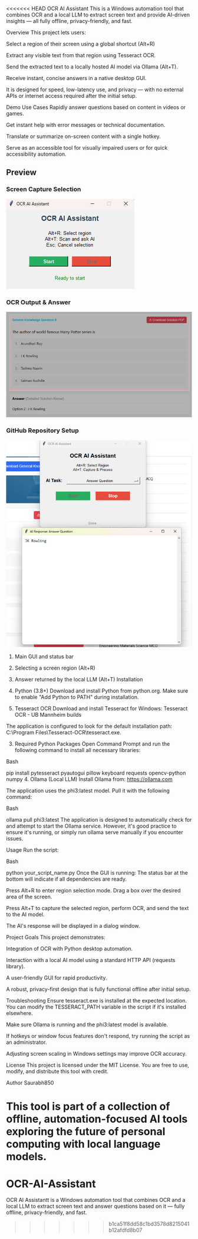<<<<<<< HEAD
OCR AI Assistant
This is a Windows automation tool that combines OCR and a local LLM to extract screen text and provide AI-driven insights — all fully offline, privacy-friendly, and fast.

Overview
This project lets users:

Select a region of their screen using a global shortcut (Alt+R)

Extract any visible text from that region using Tesseract OCR.

Send the extracted text to a locally hosted AI model via Ollama (Alt+T).

Receive instant, concise answers in a native desktop GUI.

It is designed for speed, low-latency use, and privacy — with no external APIs or internet access required after the initial setup.

Demo Use Cases
Rapidly answer questions based on content in videos or games.

Get instant help with error messages or technical documentation.

Translate or summarize on-screen content with a single hotkey.

Serve as an accessible tool for visually impaired users or for quick accessibility automation.

## Preview

### Screen Capture Selection
![Preview 1](assets/preview1.png)

### OCR Output & Answer
![Preview 2](assets/preview2.png)

### GitHub Repository Setup
![Preview 3](assets/preview3.png)


1. Main GUI and status bar
2. Selecting a screen region (Alt+R)
3. Answer returned by the local LLM (Alt+T)
Installation
1. Python (3.8+)
Download and install Python from python.org.
Make sure to enable "Add Python to PATH" during installation.

2. Tesseract OCR
Download and install Tesseract for Windows:
Tesseract OCR - UB Mannheim builds

The application is configured to look for the default installation path: C:\Program Files\Tesseract-OCR\tesseract.exe.

3. Required Python Packages
Open Command Prompt and run the following command to install all necessary libraries:

Bash

pip install pytesseract pyautogui pillow keyboard requests opencv-python numpy
4. Ollama (Local LLM)
Install Ollama from: https://ollama.com

The application uses the phi3:latest model. Pull it with the following command:

Bash

ollama pull phi3:latest
The application is designed to automatically check for and attempt to start the Ollama service. However, it's good practice to ensure it's running, or simply run ollama serve manually if you encounter issues.

Usage
Run the script:

Bash

python your_script_name.py
Once the GUI is running: The status bar at the bottom will indicate if all dependencies are ready.

Press Alt+R to enter region selection mode. Drag a box over the desired area of the screen.

Press Alt+T to capture the selected region, perform OCR, and send the text to the AI model.

The AI's response will be displayed in a dialog window.

Project Goals
This project demonstrates:

Integration of OCR with Python desktop automation.

Interaction with a local AI model using a standard HTTP API (requests library).

A user-friendly GUI for rapid productivity.

A robust, privacy-first design that is fully functional offline after initial setup.

Troubleshooting
Ensure tesseract.exe is installed at the expected location. You can modify the TESSERACT_PATH variable in the script if it's installed elsewhere.

Make sure Ollama is running and the phi3:latest model is available.

If hotkeys or window focus features don't respond, try running the script as an administrator.

Adjusting screen scaling in Windows settings may improve OCR accuracy.

License
This project is licensed under the MIT License. You are free to use, modify, and distribute this tool with credit.

Author
Saurabh850

This tool is part of a collection of offline, automation-focused AI tools exploring the future of personal computing with local language models.
=======
# OCR-AI-Assistant
OCR AI Assistantt is a Windows automation tool that combines OCR and a local LLM to extract screen text and answer questions based on it — fully offline, privacy-friendly, and fast.
>>>>>>> b1ca51f8dd58c1bd3578d8215041b12afdfd8b07
